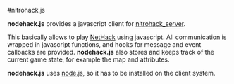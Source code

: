 #nitrohack.js

__nodehack.js__ provides a javascript client for [nitrohack\_server](http://github.com/DanielT/NitroHack). 

This basically allows to play [NetHack](http://nethack.org) using javascript. All communication is wrapped in javascript functions, and hooks for message and event callbacks are provided. __nodehack.js__ also stores and keeps track of the current game state, for example the map and attributes.

__nodehack.js__ uses [node.js](http://nodejs.org), so it has to be installed on the client system.
